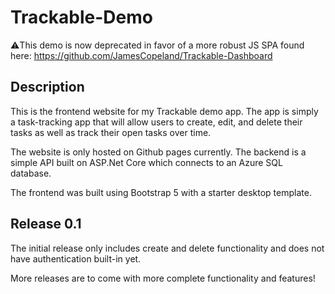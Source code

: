 # Trackable-Demo

⚠️This demo is now deprecated in favor of a more robust JS SPA found here: https://github.com/JamesCopeland/Trackable-Dashboard

## Description
This is the frontend website for my Trackable demo app. The app is simply a task-tracking app that will allow users to create, edit, and delete their tasks 
as well as track their open tasks over time. 

The website is only hosted on Github pages currently. The backend is a simple API built on ASP.Net Core which connects to an Azure SQL database.

The frontend was built using Bootstrap 5 with a starter desktop template.

## Release 0.1
The initial release only includes create and delete functionality and does not have authentication built-in yet.

More releases are to come with more complete functionality and features!
